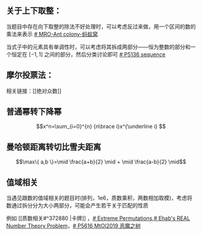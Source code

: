 
## 关于上下取整：
当题目中存在向下取整的除法不好处理时，可以考虑反过来做，用一个区间的数的乘法来表示 [# MRO-Ant colony-蚂蚁窝](https://www.luogu.com.cn/problem/P3576)

当式子中的元素具有单调性时，可以考虑将其拆成两部分——恒为整数的部分和一个恒定在 $[-1,1]$ 之间的部分，然后分类讨论即可 [# P5136 sequence](https://www.luogu.com.cn/problem/P5136)
## 摩尔投票法：
相关链接：[[绝对众数]]

## 普通幂转下降幂

$$x^n=\sum_{i=0}^{n} {n\brace i}x^{\underline i} $$
## 曼哈顿距离转切比雪夫距离

$$\max\{ a,b \}=\mid \frac{a+b}{2} \mid + \mid \frac{a-b}{2} \mid$$
## 值域相关

当遇见跟数的值域相关的题目时(排列，1e6，质数乘积，两数相加取模)，考虑将数通过拆分分为大小两部分，可能会产生若干关于匹配的性质

例如 [[质数相关#^372880 |卡牌]] ，[# Extreme Permutations](https://codeforces.com/gym/100917/problem/E),[# Ehab's REAL Number Theory Problem](https://codeforces.com/problemset/problem/1325/E)，[# P5616 MtOI2019 恶魔之树](https://www.luogu.com.cn/problem/P5616)





